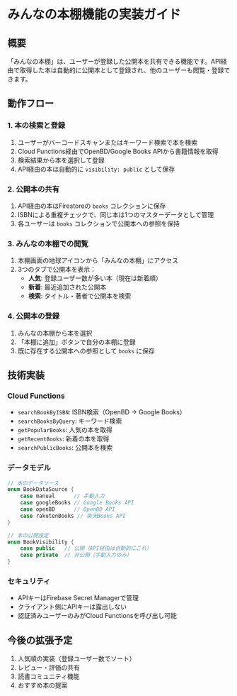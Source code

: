 # みんなの本棚機能の実装ガイド

## 概要
「みんなの本棚」は、ユーザーが登録した公開本を共有できる機能です。API経由で取得した本は自動的に公開本として登録され、他のユーザーも閲覧・登録できます。

## 動作フロー

### 1. 本の検索と登録
1. ユーザーがバーコードスキャンまたはキーワード検索で本を検索
2. Cloud Functions経由でOpenBD/Google Books APIから書籍情報を取得
3. 検索結果から本を選択して登録
4. API経由の本は自動的に `visibility: public` として保存

### 2. 公開本の共有
1. API経由の本はFirestoreの `books` コレクションに保存
2. ISBNによる重複チェックで、同じ本は1つのマスターデータとして管理
3. 各ユーザーは `books` コレクションで公開本への参照を保持

### 3. みんなの本棚での閲覧
1. 本棚画面の地球アイコンから「みんなの本棚」にアクセス
2. 3つのタブで公開本を表示：
   - **人気**: 登録ユーザー数が多い本（現在は新着順）
   - **新着**: 最近追加された公開本
   - **検索**: タイトル・著者で公開本を検索

### 4. 公開本の登録
1. みんなの本棚から本を選択
2. 「本棚に追加」ボタンで自分の本棚に登録
3. 既に存在する公開本への参照として `books` に保存

## 技術実装

### Cloud Functions
- `searchBookByISBN`: ISBN検索（OpenBD → Google Books）
- `searchBooksByQuery`: キーワード検索
- `getPopularBooks`: 人気の本を取得
- `getRecentBooks`: 新着の本を取得
- `searchPublicBooks`: 公開本を検索

### データモデル
```swift
// 本のデータソース
enum BookDataSource {
    case manual      // 手動入力
    case googleBooks // Google Books API
    case openBD      // OpenBD API
    case rakutenBooks // 楽天Books API
}

// 本の公開設定
enum BookVisibility {
    case public   // 公開（API経由は自動的にこれ）
    case private  // 非公開（手動入力のみ）
}
```

### セキュリティ
- APIキーはFirebase Secret Managerで管理
- クライアント側にAPIキーは露出しない
- 認証済みユーザーのみがCloud Functionsを呼び出し可能

## 今後の拡張予定
1. 人気順の実装（登録ユーザー数でソート）
2. レビュー・評価の共有
3. 読書コミュニティ機能
4. おすすめ本の提案